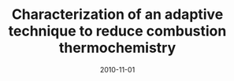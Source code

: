 ---
title: "Characterization of an adaptive technique to reduce combustion thermochemistry"
authors: "A. Cunha Jr and L. F. Figueira da Silva"
event: "13th Brazilian Congress of Thermal Sciences and Engineering (ENCIT 2010)"
year: "2010"
doi: 
pdf: 
arxiv: 
hal: "https://hal.archives-ouvertes.fr/hal-01491499"
image: "GraphicalAbstract_Conf_2010_ENCIT2010.png"
layout: none
date: 2010-11-01
collection: publications
category: conferences
permalink: /publications/ConferencePaper_2010_ENCIT2010
---